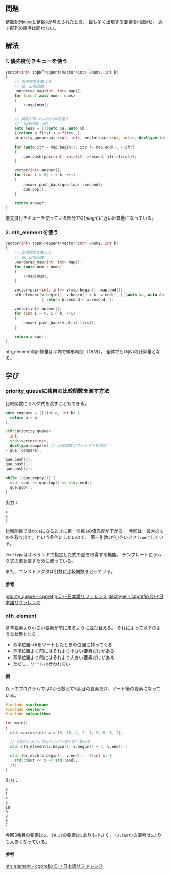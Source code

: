 ## 問題
整数配列`nums`と整数`k`が与えられたとき、
最も多く出現する要素を`k`個返せ。
返す配列の順序は問わない。

## 解法
### 1. 優先度付きキューを使う
```cpp
vector<int> topKFrequent(vector<int> &nums, int k)
{
	// 出現頻度を数える
	// 値、出現回数
	unordered_map<int, int> map{};
	for (const auto num : nums)
	{
		++map[num];
	}

	// 頻度が高いものからk個返す
	// [出現回数、値]
	auto less = [](auto &a, auto &b)
	{ return a.first < b.first; };
	priority_queue<pair<int, int>, vector<pair<int, int>>, decltype(less)> que{less};

	for (auto itr = map.begin(); itr != map.end(); ++itr)
	{
		que.push(pair<int, int>{itr->second, itr->first});
	}

	vector<int> answer{};
	for (int i = 0; i < k; ++i)
	{
		answer.push_back(que.top().second);
		que.pop();
	}

	return answer;
}
```
優先度付きキューを使っている部分で$O(n logn)$に近い計算量になっている。

### 2. nth_elementを使う
```cpp
vector<int> topKFrequent(vector<int> &nums, int k)
{
	// 出現頻度を数える
	// 値、出現回数
	unordered_map<int, int> map{};
	for (auto num : nums)
	{
		++map[num];
	}

	vector<pair<int, int>> v{map.begin(), map.end()};
	nth_element(v.begin(), v.begin() + k, v.end(), [](auto &a, auto &b)
				{ return b.second < a.second; });

	vector<int> answer{};
	for (int i = 0; i < k; ++i)
	{
		answer.push_back(v.at(i).first);
	}

	return answer;
}
```
nth_elementの計算量は平均で線形時間（$O(N)$）。
全体でも$O(N)$の計算量となる。

## 学び
### priority_queueに独自の比較関数を渡す方法
比較関数にラムダ式を渡すこともできる。
```cpp
auto compare = [](int a, int b) {
  return a < b;
};

std::priority_queue<
  int,
  std::vector<int>,
  decltype(compare) // 比較関数オブジェクトを指定
> que {compare};

que.push(3);
que.push(1);
que.push(4);

while (!que.empty()) {
  std::cout << que.top() << std::endl;
  que.pop();
}
```
出力：
```
4
3
1
```
比較関数では`true`になるときに第一引数`a`の優先度が下がる。
今回は「最大のものを取り出す」という条件にしたいので、
第一引数`a`が小さいとき`true`にしている。

`decltype`はオペランドで指定した式の型を取得する機能。
テンプレートにラムダ式の型を渡すために使っている。

また、コンストラクタは引数に比較関数をとっている。

#### 参考
[priority_queue - cpprefjp C++日本語リファレンス](https://cpprefjp.github.io/reference/queue/priority_queue.html)
[decltype - cpprefjp C++日本語リファレンス](https://cpprefjp.github.io/lang/cpp11/decltype.html)

### nth_element
基準要素より小さい要素が前に来るように並び替える。
それによって以下のような状態となる：
- 基準位置`nth`をソートしたときの位置に持ってくる
- 基準位置より前にはそれより小さい要素だけがある
- 基準位置より前にはそれより大きい要素だけがある
- ただし、ソートは行われない

#### 例
以下のプログラムでは0から数えて3番目の要素だけ、ソート後の要素になっている。
```cpp
#include <iostream>
#include <vector>
#include <algorithm>

int main()
{
  std::vector<int> v = {5, 10, 4, 7, 1, 9, 8, 6, 2};

  // 4番目に小さい値より小さい値を前に集める
  std::nth_element(v.begin(), v.begin() + 3, v.end());

  std::for_each(v.begin(), v.end(), [](int x) {
    std::cout << x << std::endl;
  });
}
```
出力：
```
2
1
4
5
10
9
8
6
7
```
今回3番目の要素は`5`。
`[0,3)`の要素は`5`よりも小さく、
`(3,last)`の要素は`5`よりも大きくなっている。

#### 参考
[nth_element - cpprefjp C++日本語リファレンス](https://cpprefjp.github.io/reference/algorithm/nth_element.html)


